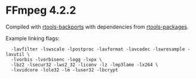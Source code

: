# FFmpeg 4.2.2

Compiled with [rtools-backports](https://github.com/r-windows/rtools-backports/tree/master/mingw-w64-ffmpeg) with dependencies from [rtools-packages](https://github.com/r-windows/rtools-packages).

Example linking flags:

```
  -lavfilter -lswscale -lpostproc -lavformat -lavcodec -lswresample -lavutil \
  -lvorbis -lvorbisenc -logg -lvpx \
  -lbz2 -lsecur32 -lws2_32 -liconv -lz -lmp3lame -lx264 \
  -lxvidcore -lole32 -lm -luser32 -lbcrypt
```
